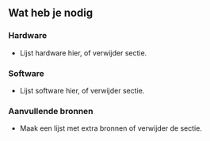 ## Wat heb je nodig

### Hardware

+ Lijst hardware hier, of verwijder sectie.

### Software

+ Lijst software hier, of verwijder sectie.

### Aanvullende bronnen

+ Maak een lijst met extra bronnen of verwijder de sectie.
